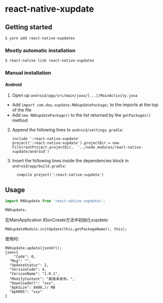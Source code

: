 
# react-native-xupdate

## Getting started

`$ yarn add react-native-xupdates`

### Mostly automatic installation

`$ react-native link react-native-xupdates`

### Manual installation


#### Android

1. Open up `android/app/src/main/java/[...]/MainActivity.java`
  - Add `import com.dou.xupdate.RNXupdatePackage;` to the imports at the top of the file
  - Add `new RNXupdatePackage()` to the list returned by the `getPackages()` method
2. Append the following lines to `android/settings.gradle`:
  	```
  	include ':react-native-xupdate'
  	project(':react-native-xupdate').projectDir = new File(rootProject.projectDir, 	'../node_modules/react-native-xupdate/android')
  	```
3. Insert the following lines inside the dependencies block in `android/app/build.gradle`:
  	```
      compile project(':react-native-xupdate')
  	```


## Usage
```javascript
import RNXupdate from 'react-native-xupdates';

RNXupdate;
```

在MainApplication 的onCreate方法中初始化xupdate:
```
RNXupdateModule.initUpdate(this,getPackageName(), this);
```

使用时:
```
RNXupdate.update(jsonUrl);
json={
    "Code": 0,
  "Msg": "",
  "UpdateStatus": 2,
  "VersionCode": 4,
  "VersionName": "1.0.1",
  "ModifyContent": "新版本发布。",
  "DownloadUrl": "xxx",
  "ApkSize": 8408,// MB
  "ApkMd5": "xxx"
}
```
